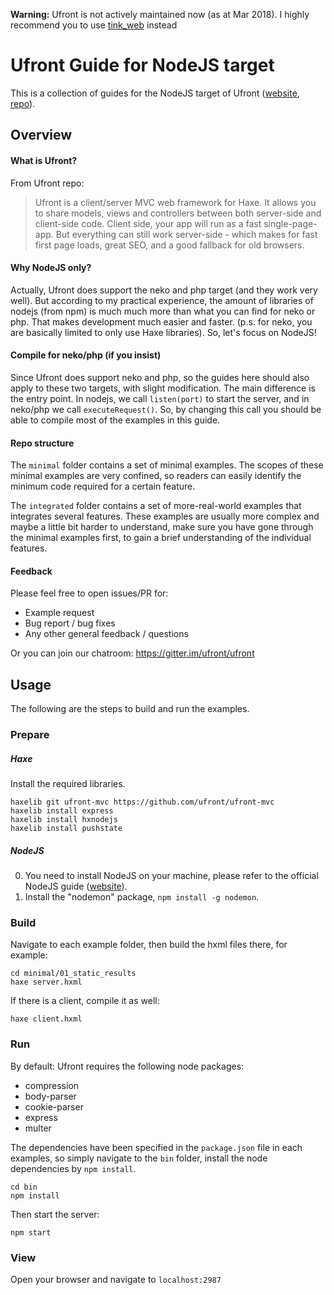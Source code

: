 **Warning:** Ufront is not actively maintained now (as at Mar 2018). I highly recommend you to use [tink_web](https://github.com/haxetink/tink_web) instead

# Ufront Guide for NodeJS target

This is a collection of guides for the NodeJS target of Ufront ([website](http://ufront.net), [repo](https://github.com/ufront)).

## Overview

#### What is Ufront?

From Ufront repo: 

> Ufront is a client/server MVC web framework for Haxe. It allows you to share models, views and controllers between both server-side and client-side code. Client side, your app will run as a fast single-page-app. But everything can still work server-side - which makes for fast first page loads, great SEO, and a good fallback for old browsers.

#### Why NodeJS only?

Actually, Ufront does support the neko and php target (and they work very well). 
But according to my practical experience, the amount of libraries of nodejs (from npm) is much much more than what you can find for neko or php. 
That makes development much easier and faster. (p.s. for neko, you are basically limited to only use Haxe libraries). So, let's focus on NodeJS!

#### Compile for neko/php (if you insist)

Since Ufront does support neko and php, so the guides here should also apply to these two targets, with slight modification. The main difference is the entry point. 
In nodejs, we call `listen(port)` to start the server, and in neko/php we call `executeRequest()`.
So, by changing this call you should be able to compile most of the examples in this guide.

#### Repo structure

The `minimal` folder contains a set of minimal examples. 
The scopes of these minimal examples are very confined, so readers can easily
identify the minimum code required for a certain feature.

The `integrated` folder contains a set of more-real-world examples that integrates 
several features. These examples are usually more complex and maybe a little bit 
harder to understand, make sure you have gone through the minimal examples first, 
to gain a brief understanding of the individual features.

#### Feedback

Please feel free to open issues/PR for:
- Example request
- Bug report / bug fixes
- Any other general feedback / questions

Or you can join our chatroom: https://gitter.im/ufront/ufront


## Usage

The following are the steps to build and run the examples.

### Prepare

##### Haxe

Install the required libraries.

```
haxelib git ufront-mvc https://github.com/ufront/ufront-mvc
haxelib install express
haxelib install hxnodejs
haxelib install pushstate
```

##### NodeJS

0. You need to install NodeJS on your machine, please refer to the official NodeJS guide ([website](https://nodejs.org)).
0. Install the "nodemon" package, `npm install -g nodemon`.

### Build

Navigate to each example folder, then build the hxml files there, for example:

```
cd minimal/01_static_results
haxe server.hxml
```

If there is a client, compile it as well:
```
haxe client.hxml
```

### Run

By default: Ufront requires the following node packages:
- compression
- body-parser
- cookie-parser
- express
- multer

The dependencies have been specified in the `package.json` file in each examples, so simply navigate to the `bin` folder, install the node dependencies by `npm install`.

```
cd bin
npm install
```

Then start the server:

```
npm start
```

### View

Open your browser and navigate to `localhost:2987`
